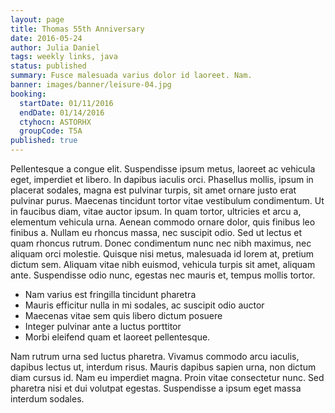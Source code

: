 ```yaml
---
layout: page
title: Thomas 55th Anniversary
date: 2016-05-24
author: Julia Daniel
tags: weekly links, java
status: published
summary: Fusce malesuada varius dolor id laoreet. Nam.
banner: images/banner/leisure-04.jpg
booking:
  startDate: 01/11/2016
  endDate: 01/14/2016
  ctyhocn: ASTORHX
  groupCode: T5A
published: true
---
```

Pellentesque a congue elit. Suspendisse ipsum metus, laoreet ac vehicula eget, imperdiet et libero. In dapibus iaculis orci. Phasellus mollis, ipsum in placerat sodales, magna est pulvinar turpis, sit amet ornare justo erat pulvinar purus. Maecenas tincidunt tortor vitae vestibulum condimentum. Ut in faucibus diam, vitae auctor ipsum. In quam tortor, ultricies et arcu a, elementum vehicula urna. Aenean commodo ornare dolor, quis finibus leo finibus a. Nullam eu rhoncus massa, nec suscipit odio. Sed ut lectus et quam rhoncus rutrum. Donec condimentum nunc nec nibh maximus, nec aliquam orci molestie. Quisque nisi metus, malesuada id lorem at, pretium dictum sem. Aliquam vitae nibh euismod, vehicula turpis sit amet, aliquam ante. Suspendisse odio nunc, egestas nec mauris et, tempus mollis tortor.

* Nam varius est fringilla tincidunt pharetra
* Mauris efficitur nulla in mi sodales, ac suscipit odio auctor
* Maecenas vitae sem quis libero dictum posuere
* Integer pulvinar ante a luctus porttitor
* Morbi eleifend quam et laoreet pellentesque.

Nam rutrum urna sed luctus pharetra. Vivamus commodo arcu iaculis, dapibus lectus ut, interdum risus. Mauris dapibus sapien urna, non dictum diam cursus id. Nam eu imperdiet magna. Proin vitae consectetur nunc. Sed pharetra nisi et dui volutpat egestas. Suspendisse a ipsum eget massa interdum sodales.
